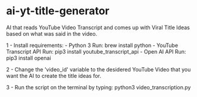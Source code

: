 # ai-yt-title-generator
AI that reads YouTube Video Transcript and comes up with Viral Title Ideas based on what was said in the video. 



1 - Install requirements:
    - Python 3
    Run: brew install python
    - YouTube Transcript API
    Run: pip3 install youtube_transcript_api
    - Open AI API
    Run: pip3 install openai
    
2 - Change the 'video_id' variable to the desidered YouTube Video that you want the AI to create the title ideas for.

3 - Run the script on the terminal by typing:
python3 video_transcription.py


    
